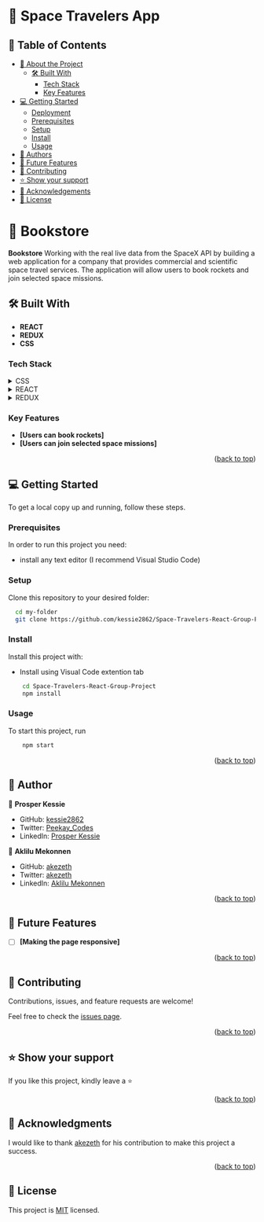# 📖 Space Travelers App

<a name="readme-top"></a>

<!-- TABLE OF CONTENTS -->

## 📗 Table of Contents

- [📖 About the Project](#about-project)
  - [🛠 Built With](#built-with)
    - [Tech Stack](#tech-stack)
    - [Key Features](#key-features)
- [💻 Getting Started](#getting-started)
  - [Deployment](#live-demo)
  - [Prerequisites](#prerequisites)
  - [Setup](#setup)
  - [Install](#install)
  - [Usage](#usage)
- [👥 Authors](#authors)
- [🔭 Future Features](#future-features)
- [🤝 Contributing](#contributing)
- [⭐️ Show your support](#support)
- [🙏 Acknowledgements](#acknowledgements)
- [📝 License](#license)

<!-- PROJECT DESCRIPTION -->

# 📖 Bookstore <a name="about-project"></a>

**Bookstore** Working with the real live data from the SpaceX API by building a web application for a company that provides commercial and scientific space travel services. The application will allow users to book rockets and join selected space missions.

## 🛠 Built With <a name="built-with"></a>

- **REACT**
- **REDUX**
- **CSS**

### Tech Stack <a name="tech-stack"></a>

<details>
  <summary>CSS</summary>
  <ul>
    <li><a href="https://developer.mozilla.org/en-US/docs/Web/CSS">CSS</a></li>
  </ul>
</details>

<details>
  <summary>REACT</summary>
  <ul>
    <li><a href="https://legacy.reactjs.org/docs/getting-started.html">REACT</a></li>
  </ul>
</details>

<details>
  <summary>REDUX</summary>
  <ul>
    <li><a href="https://react-redux.js.org/">REDUX</a></li>
  </ul>
</details>

<!-- Features -->

### Key Features <a name="key-features"></a>

- **[Users can book rockets]**
- **[Users can join selected space missions]**

<p align="right">(<a href="#readme-top">back to top</a>)</p>

<!-- GETTING STARTED -->

## 💻 Getting Started <a name="getting-started"></a>

To get a local copy up and running, follow these steps.

### Prerequisites

In order to run this project you need:

- install any text editor (I recommend Visual Studio Code)

### Setup

Clone this repository to your desired folder:

```sh
  cd my-folder
  git clone https://github.com/kessie2862/Space-Travelers-React-Group-Project
```

### Install

Install this project with:

- Install using Visual Code extention tab

```sh
    cd Space-Travelers-React-Group-Project
    npm install
```

### Usage

To start this project, run

```sh
    npm start
```

<p align="right">(<a href="#readme-top">back to top</a>)</p>
<!-- AUTHORS -->

## 👥 Author <a name="authors"></a>

👤 **Prosper Kessie**

- GitHub: [kessie2862](https://github.com/kessie2862)
- Twitter: [Peekay_Codes](https://twitter.com/Peekay_Codes)
- LinkedIn: [Prosper Kessie](https://www.linkedin.com/in/prosperkessie/)

👤 **Aklilu Mekonnen**

- GitHub: [akezeth](https://github.com/akezeth)
- Twitter: [akezeth](https://twitter.com/akezeth)
- LinkedIn: [Aklilu Mekonnen](https://www.linkedin.com/in/aklilu-mekonnen-a8287b74/)

<p align="right">(<a href="#readme-top">back to top</a>)</p>
<!-- FUTURE FEATURES -->

## 🔭 Future Features <a name="future-features"></a>

- [ ] **[Making the page responsive]**

<p align="right">(<a href="#readme-top">back to top</a>)</p>

<!-- CONTRIBUTING -->

## 🤝 Contributing <a name="contributing"></a>

Contributions, issues, and feature requests are welcome!

Feel free to check the [issues page](https://github.com/kessie2862/Space-Travelers-React-Group-Project/issues).

<p align="right">(<a href="#readme-top">back to top</a>)</p>

<!-- SUPPORT -->

## ⭐️ Show your support <a name="support"></a>

If you like this project, kindly leave a ⭐

<p align="right">(<a href="#readme-top">back to top</a>)</p>

<!-- ACKNOWLEDGEMENTS -->

## 🙏 Acknowledgments <a name="acknowledgements"></a>

I would like to thank [akezeth](https://github.com/akezeth) for his contribution to make this project a success.

<p align="right">(<a href="#readme-top">back to top</a>)</p>

<!-- LICENSE -->

## 📝 License <a name="license"></a>

This project is [MIT](https://github.com/kessie2862/Space-Travelers-React-Group-Project/blob/dev/LICENSE) licensed.

